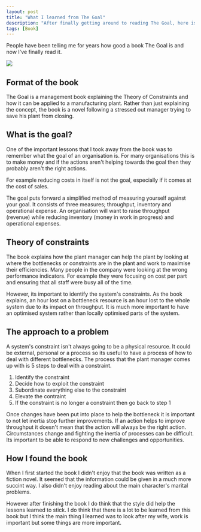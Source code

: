 ```yaml
---
layout: post
title: "What I learned from The Goal"
description: "After finally getting around to reading The Goal, here is what I learned"
tags: [Book]
---
```


People have been telling me for years how good a book The Goal is and now I've finally read it.

<a rel="nofollow" href="http://www.amazon.co.uk/gp/product/0566086654/ref=as_li_tl?ie=UTF8&camp=1634&creative=6738&creativeASIN=0566086654&linkCode=as2&tag=martint86-21"><img style="display:block; margin:auto;" border="0" src="http://ws-eu.amazon-adsystem.com/widgets/q?_encoding=UTF8&ASIN=0566086654&Format=_SL250_&ID=AsinImage&MarketPlace=GB&ServiceVersion=20070822&WS=1&tag=martint86-21" ></a><img src="http://ir-uk.amazon-adsystem.com/e/ir?t=martint86-21&l=as2&o=2&a=0566086654" width="1" height="1" border="0" alt="" style="border:none !important; margin:0px !important;" />

## Format of the book

The Goal is a management book explaining the Theory of Constraints and how it can be applied
to a manufacturing plant. Rather than just explaining the concept, the book is a novel
following a stressed out manager trying to save his plant from closing.

## What is the goal?

One of the important lessons that I took away from the book was to remember what the goal
of an organisation is. For many organisations this is to make money and if the actions aren't 
helping towards the goal then they probably aren't the right actions.

For example reducing costs in itself is not the goal, especially if it comes at the cost of sales.

The goal puts forward a simplified method of measuring yourself against your goal. It consists
of three measures; throughput, inventory and operational expense. An organisation will want
to raise throughput (revenue) while reducing inventory (money in work in progress) and operational
expenses.

## Theory of constraints

The book explains how the plant manager can help the plant by looking at where the bottlenecks
or constraints are in the plant and work to maximise their efficiencies. Many people in the company
were looking at the wrong performance indicators. For example they were focusing on cost per part
and ensuring that all staff were busy all of the time.

However, its important to identify the system's constraints. As the book explains, an hour lost
on a bottleneck resource is an hour lost to the whole system due to its impact on throughput.
It is much more important to have an optimised system rather than locally optimised parts of the
system.

## The approach to a problem

A system's constraint isn't always going to be a physical resource. It could be external, personal
or a process so its useful to have a process of how to deal with different bottlenecks.
The process that the plant manager comes up with is 5 steps to deal with a constraint.

1. Identify the constraint
2. Decide how to exploit the constraint
3. Subordinate everything else to the constraint
4. Elevate the contraint
5. If the constraint is no longer a constraint then go back to step 1

Once changes have been put into place to help the bottleneck it is important to not let inertia
stop further improvements. If an action helps to improve throughput it doesn't mean that the action
will always be the right action. Circumstances change and fighting the inertia of processes can be difficult.
Its important to be able to respond to new challenges and opportunities.

## How I found the book

When I first started the book I didn't enjoy that the book was written as a fiction novel. It
seemed that the information could be given in a much more succint way. I also didn't enjoy reading
about the main character's marital problems. 

However after finishing the book I do think that the style did help the lessons learned to 
stick. I do think that there is a lot to be learned from this book but I think the main thing
I learned was to look after my wife, work is important but some things are more
important.